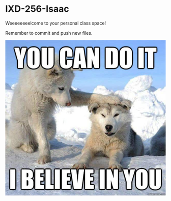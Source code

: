 # IXD-256-Isaac

Weeeeeeeelcome to your personal class space!

Remember to commit and push new files.

![encouragement](title-image.jpeg)
